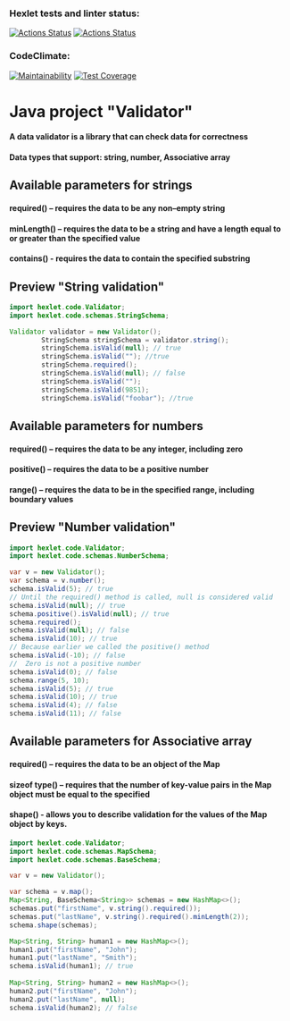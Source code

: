 ### Hexlet tests and linter status:
[![Actions Status](https://github.com/Aivaseda/java-project-78/actions/workflows/hexlet-check.yml/badge.svg)](https://github.com/Aivaseda/java-project-78/actions)
[![Actions Status](https://github.com/Aivaseda/java-project-78/actions/workflows/main.yml/badge.svg)](https://github.com/Aivaseda/java-project-78/actions)
### CodeClimate:
[![Maintainability](https://api.codeclimate.com/v1/badges/791a8275484c36506de5/maintainability)](https://codeclimate.com/github/Aivaseda/java-project-78/maintainability)
[![Test Coverage](https://api.codeclimate.com/v1/badges/791a8275484c36506de5/test_coverage)](https://codeclimate.com/github/Aivaseda/java-project-78/test_coverage)

# Java project "Validator"
#### A data validator is a library that can check data for correctness
#### Data types that support: string, number, Associative array

## Available parameters for strings
#### required() – requires the data to be any non–empty string
#### minLength() – requires the data to be a string and have a length equal to or greater than the specified value
#### contains() - requires the data to contain the specified substring
## Preview "String validation"
```java
import hexlet.code.Validator;
import hexlet.code.schemas.StringSchema;

Validator validator = new Validator();
        StringSchema stringSchema = validator.string();
        stringSchema.isValid(null); // true
        stringSchema.isValid(""); //true
        stringSchema.required();
        stringSchema.isValid(null); // false
        stringSchema.isValid("");
        stringSchema.isValid(9851);
        stringSchema.isValid("foobar"); //true
```
## Available parameters for numbers
#### required() – requires the data to be any integer, including zero
#### positive() – requires the data to be a positive number
#### range() – requires the data to be in the specified range, including boundary values

## Preview "Number validation"
```java
import hexlet.code.Validator;
import hexlet.code.schemas.NumberSchema;

var v = new Validator();
var schema = v.number();
schema.isValid(5); // true
// Until the required() method is called, null is considered valid
schema.isValid(null); // true
schema.positive().isValid(null); // true
schema.required();
schema.isValid(null); // false
schema.isValid(10); // true
// Because earlier we called the positive() method
schema.isValid(-10); // false
//  Zero is not a positive number
schema.isValid(0); // false
schema.range(5, 10);
schema.isValid(5); // true
schema.isValid(10); // true
schema.isValid(4); // false
schema.isValid(11); // false
```
## Available parameters for Associative array
#### required() – requires the data to be an object of the Map
#### sizeof type() – requires that the number of key-value pairs in the Map object must be equal to the specified
#### shape() - allows you to describe validation for the values of the Map object by keys.

```java
import hexlet.code.Validator;
import hexlet.code.schemas.MapSchema;
import hexlet.code.schemas.BaseSchema;

var v = new Validator();

var schema = v.map();
Map<String, BaseSchema<String>> schemas = new HashMap<>();
schemas.put("firstName", v.string().required());
schemas.put("lastName", v.string().required().minLength(2));
schema.shape(schemas);

Map<String, String> human1 = new HashMap<>();
human1.put("firstName", "John");
human1.put("lastName", "Smith");
schema.isValid(human1); // true
        
Map<String, String> human2 = new HashMap<>();
human2.put("firstName", "John");
human2.put("lastName", null);
schema.isValid(human2); // false
```